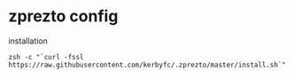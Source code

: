 zprezto config
========

installation

    zsh -c "`curl -fssl https://raw.githubusercontent.com/kerbyfc/.zprezto/master/install.sh`"

